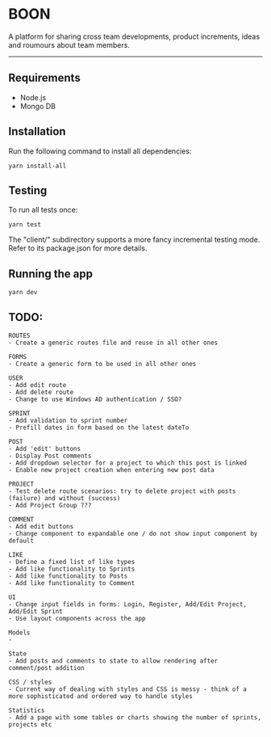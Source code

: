 # BOON

A platform for sharing cross team developments, product increments, ideas and roumours about team members.

---

## Requirements

-   Node.js
-   Mongo DB

## Installation

Run the following command to install all dependencies:

```
yarn install-all
```

## Testing

To run all tests once:

```
yarn test
```

The "client/" subdirectory supports a more fancy incremental testing mode.
Refer to its package.json for more details.

## Running the app

```
yarn dev
```

## TODO:

```
ROUTES
- Create a generic routes file and reuse in all other ones

```

```
FORMS
- Create a generic form to be used in all other ones

```

```
USER
- Add edit route
- Add delete route
- Change to use Windows AD authentication / SSO?

```

```
SPRINT
- Add validation to sprint number
- Prefill dates in form based on the latest dateTo

```

```
POST
- Add 'edit' buttons
- Display Post comments
- Add dropdown selector for a project to which this post is linked
- Enable new project creation when entering new post data

```

```
PROJECT
- Test delete route scenarios: try to delete project with posts (failure) and without (success)
- Add Project Group ???

```

```
COMMENT
- Add edit buttons
- Change component to expandable one / do not show input component by default

```

```
LIKE
- Define a fixed list of like types
- Add like functionality to Sprints
- Add like functionality to Posts
- Add like functionality to Comment

```

```
UI
- Change input fields in forms: Login, Register, Add/Edit Project, Add/Edit Sprint
- Use layout components across the app

```

```
Models
-

```

```
State
- Add posts and comments to state to allow rendering after comment/post addition

```

```
CSS / styles
- Current way of dealing with styles and CSS is messy - think of a more sophisticated and ordered way to handle styles

```

```
Statistics
- Add a page with some tables or charts showing the number of sprints, projects etc

```
